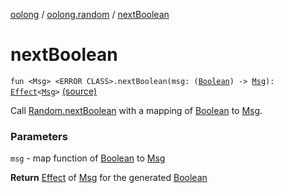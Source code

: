 [oolong](../index.md) / [oolong.random](index.md) / [nextBoolean](./next-boolean.md)

# nextBoolean

`fun <Msg> <ERROR CLASS>.nextBoolean(msg: (`[`Boolean`](https://kotlinlang.org/api/latest/jvm/stdlib/kotlin/-boolean/index.html)`) -> `[`Msg`](next-boolean.md#Msg)`): `[`Effect`](../oolong/-effect.md)`<`[`Msg`](next-boolean.md#Msg)`>` [(source)](https://github.com/oolong-kt/oolong/tree/master/oolong/src/commonMain/kotlin/oolong/random/util.kt#L26)

Call [Random.nextBoolean](#) with a mapping of [Boolean](https://kotlinlang.org/api/latest/jvm/stdlib/kotlin/-boolean/index.html) to [Msg](next-boolean.md#Msg).

### Parameters

`msg` - map function of [Boolean](https://kotlinlang.org/api/latest/jvm/stdlib/kotlin/-boolean/index.html) to [Msg](next-boolean.md#Msg)

**Return**
[Effect](../oolong/-effect.md) of [Msg](next-boolean.md#Msg) for the generated [Boolean](https://kotlinlang.org/api/latest/jvm/stdlib/kotlin/-boolean/index.html)


